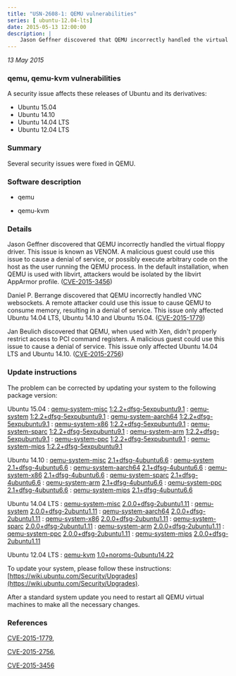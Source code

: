 ```yaml
---
title: "USN-2608-1: QEMU vulnerabilities"
series: [ ubuntu-12.04-lts]
date: 2015-05-13 12:00:00
description: |
    Jason Geffner discovered that QEMU incorrectly handled the virtual floppy driver. This issue is known as VENOM. A malicious guest could use this issue to cause a denial of service, or possibly execute arbitrary code on the host as the user running the QEMU process. In the default installation, when QEMU is used with libvirt, attackers would be isolated by the libvirt AppArmor profile. ([CVE-2015-3456](http://people.ubuntu.com/~ubuntu-security/cve/CVE-2015-3456))
--- 
```

 
 

*13 May 2015*

### qemu, qemu-kvm vulnerabilities

A security issue affects these releases of Ubuntu and its derivatives:

* Ubuntu 15.04
* Ubuntu 14.10
* Ubuntu 14.04 LTS
* Ubuntu 12.04 LTS

### Summary

Several security issues were fixed in QEMU. 

### Software description

* qemu 

* qemu-kvm 

### Details

Jason Geffner discovered that QEMU incorrectly handled the virtual floppy driver. This issue is known as VENOM. A malicious guest could use this issue to cause a denial of service, or possibly execute arbitrary code on the host as the user running the QEMU process. In the default installation, when QEMU is used with libvirt, attackers would be isolated by the libvirt AppArmor profile. ([CVE-2015-3456](http://people.ubuntu.com/~ubuntu-security/cve/CVE-2015-3456))

Daniel P. Berrange discovered that QEMU incorrectly handled VNC websockets. A remote attacker could use this issue to cause QEMU to consume memory, resulting in a denial of service. This issue only affected Ubuntu 14.04 LTS, Ubuntu 14.10 and Ubuntu 15.04. ([CVE-2015-1779](http://people.ubuntu.com/~ubuntu-security/cve/CVE-2015-1779))

Jan Beulich discovered that QEMU, when used with Xen, didn&#39;t properly restrict access to PCI command registers. A malicious guest could use this issue to cause a denial of service. This issue only affected Ubuntu 14.04 LTS and Ubuntu 14.10. ([CVE-2015-2756](http://people.ubuntu.com/~ubuntu-security/cve/CVE-2015-2756)) 

### Update instructions

The problem can be corrected by updating your system to the following package version:

Ubuntu 15.04
 : [qemu-system-misc](https://launchpad.net/ubuntu/+source/qemu) <span> [1:2.2+dfsg-5expubuntu9.1](https://launchpad.net/ubuntu/+source/qemu/1:2.2+dfsg-5expubuntu9.1) </span> 
 : [qemu-system](https://launchpad.net/ubuntu/+source/qemu) <span> [1:2.2+dfsg-5expubuntu9.1](https://launchpad.net/ubuntu/+source/qemu/1:2.2+dfsg-5expubuntu9.1) </span> 
 : [qemu-system-aarch64](https://launchpad.net/ubuntu/+source/qemu) <span> [1:2.2+dfsg-5expubuntu9.1](https://launchpad.net/ubuntu/+source/qemu/1:2.2+dfsg-5expubuntu9.1) </span> 
 : [qemu-system-x86](https://launchpad.net/ubuntu/+source/qemu) <span> [1:2.2+dfsg-5expubuntu9.1](https://launchpad.net/ubuntu/+source/qemu/1:2.2+dfsg-5expubuntu9.1) </span> 
 : [qemu-system-sparc](https://launchpad.net/ubuntu/+source/qemu) <span> [1:2.2+dfsg-5expubuntu9.1](https://launchpad.net/ubuntu/+source/qemu/1:2.2+dfsg-5expubuntu9.1) </span> 
 : [qemu-system-arm](https://launchpad.net/ubuntu/+source/qemu) <span> [1:2.2+dfsg-5expubuntu9.1](https://launchpad.net/ubuntu/+source/qemu/1:2.2+dfsg-5expubuntu9.1) </span> 
 : [qemu-system-ppc](https://launchpad.net/ubuntu/+source/qemu) <span> [1:2.2+dfsg-5expubuntu9.1](https://launchpad.net/ubuntu/+source/qemu/1:2.2+dfsg-5expubuntu9.1) </span> 
 : [qemu-system-mips](https://launchpad.net/ubuntu/+source/qemu) <span> [1:2.2+dfsg-5expubuntu9.1](https://launchpad.net/ubuntu/+source/qemu/1:2.2+dfsg-5expubuntu9.1) </span> 

Ubuntu 14.10
 : [qemu-system-misc](https://launchpad.net/ubuntu/+source/qemu) <span> [2.1+dfsg-4ubuntu6.6](https://launchpad.net/ubuntu/+source/qemu/2.1+dfsg-4ubuntu6.6) </span> 
 : [qemu-system](https://launchpad.net/ubuntu/+source/qemu) <span> [2.1+dfsg-4ubuntu6.6](https://launchpad.net/ubuntu/+source/qemu/2.1+dfsg-4ubuntu6.6) </span> 
 : [qemu-system-aarch64](https://launchpad.net/ubuntu/+source/qemu) <span> [2.1+dfsg-4ubuntu6.6](https://launchpad.net/ubuntu/+source/qemu/2.1+dfsg-4ubuntu6.6) </span> 
 : [qemu-system-x86](https://launchpad.net/ubuntu/+source/qemu) <span> [2.1+dfsg-4ubuntu6.6](https://launchpad.net/ubuntu/+source/qemu/2.1+dfsg-4ubuntu6.6) </span> 
 : [qemu-system-sparc](https://launchpad.net/ubuntu/+source/qemu) <span> [2.1+dfsg-4ubuntu6.6](https://launchpad.net/ubuntu/+source/qemu/2.1+dfsg-4ubuntu6.6) </span> 
 : [qemu-system-arm](https://launchpad.net/ubuntu/+source/qemu) <span> [2.1+dfsg-4ubuntu6.6](https://launchpad.net/ubuntu/+source/qemu/2.1+dfsg-4ubuntu6.6) </span> 
 : [qemu-system-ppc](https://launchpad.net/ubuntu/+source/qemu) <span> [2.1+dfsg-4ubuntu6.6](https://launchpad.net/ubuntu/+source/qemu/2.1+dfsg-4ubuntu6.6) </span> 
 : [qemu-system-mips](https://launchpad.net/ubuntu/+source/qemu) <span> [2.1+dfsg-4ubuntu6.6](https://launchpad.net/ubuntu/+source/qemu/2.1+dfsg-4ubuntu6.6) </span> 

Ubuntu 14.04 LTS
 : [qemu-system-misc](https://launchpad.net/ubuntu/+source/qemu) <span> [2.0.0+dfsg-2ubuntu1.11](https://launchpad.net/ubuntu/+source/qemu/2.0.0+dfsg-2ubuntu1.11) </span> 
 : [qemu-system](https://launchpad.net/ubuntu/+source/qemu) <span> [2.0.0+dfsg-2ubuntu1.11](https://launchpad.net/ubuntu/+source/qemu/2.0.0+dfsg-2ubuntu1.11) </span> 
 : [qemu-system-aarch64](https://launchpad.net/ubuntu/+source/qemu) <span> [2.0.0+dfsg-2ubuntu1.11](https://launchpad.net/ubuntu/+source/qemu/2.0.0+dfsg-2ubuntu1.11) </span> 
 : [qemu-system-x86](https://launchpad.net/ubuntu/+source/qemu) <span> [2.0.0+dfsg-2ubuntu1.11](https://launchpad.net/ubuntu/+source/qemu/2.0.0+dfsg-2ubuntu1.11) </span> 
 : [qemu-system-sparc](https://launchpad.net/ubuntu/+source/qemu) <span> [2.0.0+dfsg-2ubuntu1.11](https://launchpad.net/ubuntu/+source/qemu/2.0.0+dfsg-2ubuntu1.11) </span> 
 : [qemu-system-arm](https://launchpad.net/ubuntu/+source/qemu) <span> [2.0.0+dfsg-2ubuntu1.11](https://launchpad.net/ubuntu/+source/qemu/2.0.0+dfsg-2ubuntu1.11) </span> 
 : [qemu-system-ppc](https://launchpad.net/ubuntu/+source/qemu) <span> [2.0.0+dfsg-2ubuntu1.11](https://launchpad.net/ubuntu/+source/qemu/2.0.0+dfsg-2ubuntu1.11) </span> 
 : [qemu-system-mips](https://launchpad.net/ubuntu/+source/qemu) <span> [2.0.0+dfsg-2ubuntu1.11](https://launchpad.net/ubuntu/+source/qemu/2.0.0+dfsg-2ubuntu1.11) </span> 

Ubuntu 12.04 LTS
 : [qemu-kvm](https://launchpad.net/ubuntu/+source/qemu-kvm) <span> [1.0+noroms-0ubuntu14.22](https://launchpad.net/ubuntu/+source/qemu-kvm/1.0+noroms-0ubuntu14.22) </span> 

To update your system, please follow these instructions: [https://wiki.ubuntu.com/Security/Upgrades](https://wiki.ubuntu.com/Security/Upgrades).

After a standard system update you need to restart all QEMU virtual machines to make all the necessary changes. 

### References

 
 [CVE-2015-1779](http://people.ubuntu.com/~ubuntu-security/cve/CVE-2015-1779), 

 [CVE-2015-2756](http://people.ubuntu.com/~ubuntu-security/cve/CVE-2015-2756), 

 [CVE-2015-3456](http://people.ubuntu.com/~ubuntu-security/cve/CVE-2015-3456)
 

